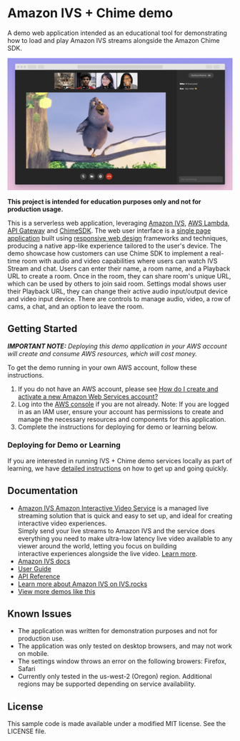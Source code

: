 # Amazon IVS + Chime demo

A demo web application intended as an educational tool for demonstrating how to load and play Amazon IVS streams alongside the Amazon Chime SDK.

<img src="app-screenshot.png" alt="Amazon IVS Chime demo screenshot" />

**This project is intended for education purposes only and not for production usage.**

This is a serverless web application, leveraging [Amazon IVS](https://aws.amazon.com/ivs/), [AWS Lambda](https://aws.amazon.com/lambda/), [API Gateway](https://aws.amazon.com/api-gateway/) and [ChimeSDK](https://aws.amazon.com/chime/chime-sdk). The web user interface is a [single page application](https://en.wikipedia.org/wiki/Single-page_application) built using [responsive web design](https://en.wikipedia.org/wiki/Responsive_web_design) frameworks and techniques, producing a native app-like experience tailored to the user's device.
The demo showcase how customers can use Chime SDK to implement a real-time room with audio and video capabilities where users can watch IVS Stream and chat. Users can enter their name, a room name, and a Playback URL to create a room.
Once in the room, they can share room's unique URL, which can be used by others to join said room. Settings modal shows user their Playback URL, they can change their active audio input/output device and video input device.
There are controls to manage audio, video, a row of cams, a chat, and an option to leave the room.

## Getting Started

***IMPORTANT NOTE:** Deploying this demo application in your AWS account will create and consume AWS resources, which will cost money.*

To get the demo running in your own AWS account, follow these instructions.

1. If you do not have an AWS account, please see [How do I create and activate a new Amazon Web Services account?](https://aws.amazon.com/premiumsupport/knowledge-center/create-and-activate-aws-account/)
2. Log into the [AWS console](https://console.aws.amazon.com/) if you are not already. Note: If you are logged in as an IAM user, ensure your account has permissions to create and manage the necessary resources and components for this application.
3. Complete the instructions for deploying for demo or learning below.

### Deploying for Demo or Learning

If you are interested in running IVS + Chime demo services locally as part of learning, we have [detailed instructions](./serverless) on how to get up and going quickly.

## Documentation
* [Amazon IVS Amazon Interactive Video Service](https://aws.amazon.com/ivs/) is a managed live streaming solution that is quick and easy to set up, and ideal for creating interactive video experiences.\
  Simply send your live streams to Amazon IVS and the service does everything you need to make ultra-low latency live video available to any viewer around the world, letting you focus on building \
  interactive experiences alongside the live video. [Learn more](https://aws.amazon.com/ivs/).
* [Amazon IVS docs](https://docs.aws.amazon.com/ivs/)
* [User Guide](https://docs.aws.amazon.com/ivs/latest/userguide/)
* [API Reference](https://docs.aws.amazon.com/ivs/latest/APIReference/)
* [Learn more about Amazon IVS on IVS.rocks](https://ivs.rocks/)
* [View more demos like this](https://ivs.rocks/examples)

## Known Issues
* The application was written for demonstration purposes and not for production use.
* The application was only tested on desktop browsers, and may not work on mobile.
* The settings window throws an error on the following browers: Firefox, Safari
* Currently only tested in the us-west-2 (Oregon) region. Additional regions may be supported depending on service availability.

## License
This sample code is made available under a modified MIT license. See the LICENSE file.
